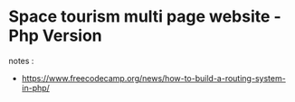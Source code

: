 # Space tourism multi page website - Php Version

notes : 
- https://www.freecodecamp.org/news/how-to-build-a-routing-system-in-php/
